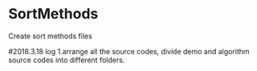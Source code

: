# SortMethods
Create sort methods files

#2018.3.18  log
1.arrange all the source codes, divide demo and algorithm source codes into different folders.
